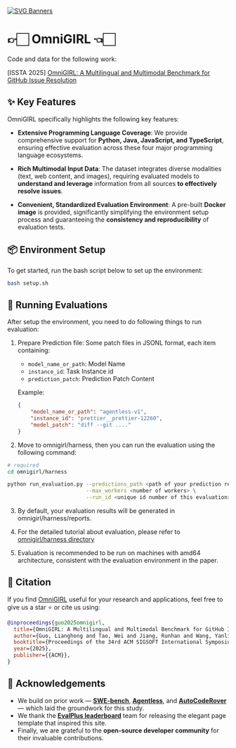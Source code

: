 [![SVG Banners](https://svg-banners.vercel.app/api?type=origin&text1=OmniGIRL%20🧑‍💻&text2=💖%20GitHub%20Issue%20Resolusion&width=900&height=200)](https://github.com/Akshay090/svg-banners)


# 👉🏻 OmniGIRL 👈🏻

Code and data for the following work:

[ISSTA 2025] [OmniGIRL: A Multilingual and Multimodal Benchmark for GitHub Issue Resolution](https://arxiv.org/abs/)

## ✨ Key Features

OmniGIRL specifically highlights the following key features:

* **Extensive Programming Language Coverage**: We provide comprehensive support for **Python, Java, JavaScript, and TypeScript**, ensuring effective evaluation across these four major programming language ecosystems.

* **Rich Multimodal Input Data**: The dataset integrates diverse modalities (text, web content, and images), requiring evaluated models to **understand and leverage** information from all sources **to effectively resolve issues**.

* **Convenient, Standardized Evaluation Environment**: A pre-built **Docker image** is provided, significantly simplifying the environment setup process and guaranteeing the **consistency and reproducibility** of evaluation tests.

## 📦 Environment Setup

To get started, run the bash script below to set up the environment:

```bash
bash setup.sh
```

## 🚀 Running Evaluations

After setup the environment, you need to do following things to run evaluation:

1. Prepare Prediction file: Some patch files in JSONL format, each item containing:
   - `model_name_or_path`: Model Name
   - `instance_id`: Task Instance id
   - `prediction_patch`: Prediction Patch Content

    Example:
    ```json
    {
        "model_name_or_path": "agentless-v1",
        "instance_id": "prettier__prettier-12260",
        "model_patch": "diff --git ...."
    }
    ```

2. Move to omnigirl/harness, then you can run the evaluation using the following command:

```bash
# required
cd omnigirl/harness

python run_evaluation.py --predictions_path <path of your prediction results> \
                         --max_workers <number of workers> \
                         --run_id <unique id number of this evaluation>
```

3. By default, your evaluation results will be generated in omnigirl/harness/reports.

4. For the detailed tutorial about evaluation, please refer to  [omnigirl/harness directory](./omnigirl/harness)

5. Evaluation is recommended to be run on machines with amd64 architecture, consistent with the evaluation environment in the paper.

## 📖 Citation
If you find [OmniGIRL](https://deepsoftwareanalytics.github.io/omnigirl_leaderboard.html) useful for your research and applications, feel free to give us a star ⭐ or cite us using:

```bibtex
@inproceedings{guo2025omnigirl,
  title={OmniGIRL: A Multilingual and Multimodal Benchmark for GitHub Issue Resolution},
  author={Guo, Lianghong and Tao, Wei and Jiang, Runhan and Wang, Yanlin and Chen, Jiachi and Liu, Xilin and Ma, Yuchi and Mao, Mingzhi and Zhang, Hongyu and Zheng, Zibin},
  booktitle={Proceedings of the 34rd ACM SIGSOFT International Symposium on Software Testing and Analysis},
  year={2025},
  publisher={{ACM}},
}
```

## 🙏 Acknowledgements
- We build on prior work — **[SWE-bench](https://arxiv.org/abs/2310.06770)**, **[Agentless](https://arxiv.org/abs/2407.01489)**, and **[AutoCodeRover](https://arxiv.org/abs/2404.05427)** — which laid the groundwork for this study.
- We thank the **[EvalPlus leaderboard](https://github.com/evalplus/evalplus)** team for releasing the elegant page template that inspired this site.
- Finally, we are grateful to the **open-source developer community** for their invaluable contributions.
